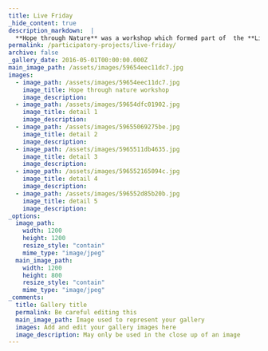 ```yaml
---
title: Live Friday
_hide_content: true
description_markdown:  |
  **Hope through Nature** was a workshop which formed part of  the **Livefriday** program at the **Ashmolean Museum**, Oxford in November 2016. Participants explored ideas and meaning of hope through nature and patterns around us. Images of patterns/ ideas from different cultures were a source of inspiration and participants  also brought their own ideas. Participants planed their design on paper and then developed  the design onto a wood piece, especially prepared for the workshop.
permalink: /participatory-projects/live-friday/
archive: false
_gallery_date: 2016-05-01T00:00:00.000Z
main_image_path: /assets/images/59654eec11dc7.jpg
images:            
  - image_path: /assets/images/59654eec11dc7.jpg
    image_title: Hope through nature workshop
    image_description:   
  - image_path: /assets/images/59654dfc01902.jpg
    image_title: detail 1
    image_description:
  - image_path: /assets/images/59655069275be.jpg
    image_title: detail 2
    image_description:
  - image_path: /assets/images/5965511db4635.jpg
    image_title: detail 3
    image_description:
  - image_path: /assets/images/596552165094c.jpg
    image_title: detail 4
    image_description:
  - image_path: /assets/images/596552d85b20b.jpg
    image_title: detail 5
    image_description:         
_options:
  image_path:
    width: 1200
    height: 1200
    resize_style: "contain"
    mime_type: "image/jpeg"
  main_image_path:
    width: 1200
    height: 800
    resize_style: "contain"
    mime_type: "image/jpeg"
_comments:
  title: Gallery title
  permalink: Be careful editing this
  main_image_path: Image used to represent your gallery
  images: Add and edit your gallery images here
  image_description: May only be used in the close up of an image
---
```


